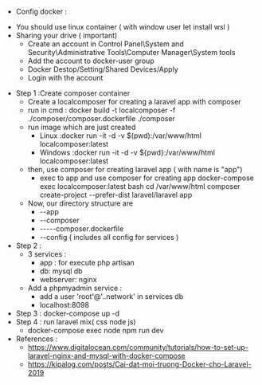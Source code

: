 + Config docker :
 - You should use linux container ( with window user let install wsl )
 - Sharing your drive ( important)
    - Create an account in Control Panel\System and Security\Administrative Tools\Computer Manager\System tools 
    - Add the account to docker-user group
    - Docker Destop/Setting/Shared Devices/Apply 
    - Login with the account 
+ Step 1 :Create composer container
  - Create a localcomposer for creating a laravel app with composer
  - run in cmd :
    docker build -t localcomposer -f ./composer/composer.dockerfile ./composer
  - run image which are just created
    - Linux :docker run -it -d -v $(pwd):/var/www/html localcomposer:latest
    - Windows :docker run -it -d -v ${pwd}:/var/www/html localcomposer:latest
  - then, use composer for creating laravel app ( with name is "app")
    - exec to app and use composer for creating app 
      docker-compose exec localcomposer:latest bash
      cd /var/www/html
      composer create-project --prefer-dist laravel/laravel app
  - Now, our directory structure are
    + --app
    + --composer
    + -----composer.dockerfile
    + --config ( includes all config for services )
+ Step 2 : 
  - 3 services :
    - app : for execute php artisan 
    - db: mysql db
    - webserver: nginx  
  - Add a phpmyadmin service :
    - add a user 'root'@'..network' in services db 
    - localhost:8098
+ Step 3 : docker-compose up -d
+ Step 4 : run laravel mix( css node js)
    - docker-compose exec node npm run dev
+ References : 
  + https://www.digitalocean.com/community/tutorials/how-to-set-up-laravel-nginx-and-mysql-with-docker-compose
  + https://kipalog.com/posts/Cai-dat-moi-truong-Docker-cho-Laravel-2019
